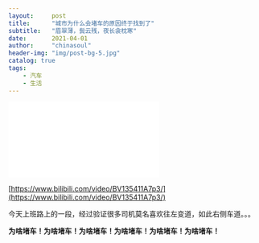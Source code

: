 ```yaml
---
layout:     post
title:      "城市为什么会堵车的原因终于找到了"
subtitle:   "眉翠薄，鬓云残，夜长衾枕寒"
date:       2021-04-01
author:     "chinasoul"
header-img: "img/post-bg-5.jpg"
catalog: true
tags:
    - 汽车
    - 生活
---
```

<iframe src="//player.bilibili.com/player.html?aid=459956016&bvid=BV135411A7p3&cid=318320784&page=1" scrolling="no" border="0" frameborder="no" framespacing="0" allowfullscreen="true"> </iframe>

[https://www.bilibili.com/video/BV135411A7p3/](https://www.bilibili.com/video/BV135411A7p3/)

今天上班路上的一段，经过验证很多司机莫名喜欢往左变道，如此右侧车道。。。

**为啥堵车！为啥堵车！为啥堵车！为啥堵车！为啥堵车！为啥堵车！**